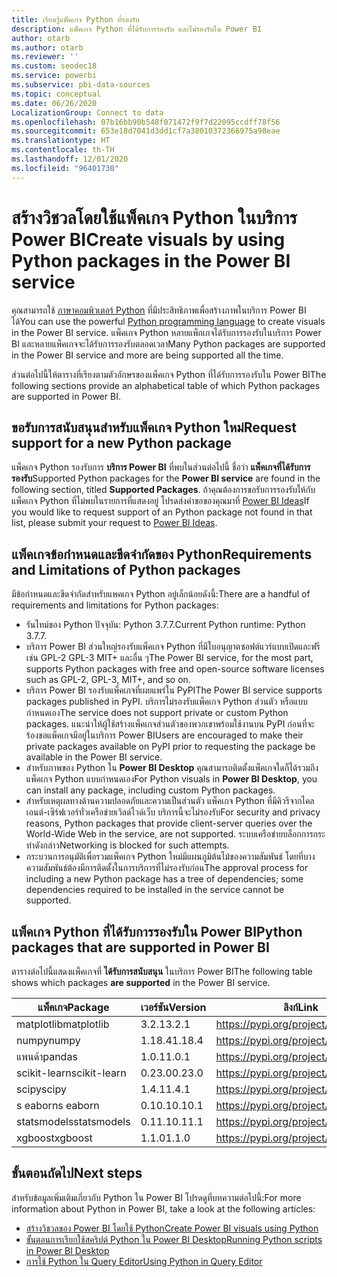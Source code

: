 ```yaml
---
title: เรียนรู้แพ็คเกจ Python ที่รองรับ
description: แพ็คเกจ Python ที่ได้รับการรองรับ และไม่รองรับใน Power BI
author: otarb
ms.author: otarb
ms.reviewer: ''
ms.custom: seodec18
ms.service: powerbi
ms.subservice: pbi-data-sources
ms.topic: conceptual
ms.date: 06/26/2020
LocalizationGroup: Connect to data
ms.openlocfilehash: 07b16bb90b548f071472f9f7d22095ccdff78f56
ms.sourcegitcommit: 653e18d7041d3dd1cf7a38010372366975a98eae
ms.translationtype: HT
ms.contentlocale: th-TH
ms.lasthandoff: 12/01/2020
ms.locfileid: "96401730"
---
```

# <a name="create-visuals-by-using-python-packages-in-the-power-bi-service"></a><span data-ttu-id="112d7-103">สร้างวิชวลโดยใช้แพ็คเกจ Python ในบริการ Power BI</span><span class="sxs-lookup"><span data-stu-id="112d7-103">Create visuals by using Python packages in the Power BI service</span></span>
<span data-ttu-id="112d7-104">คุณสามารถใช้ [ภาษาคอมพิวเตอร์ Python](https://www.python.org/) ที่มีประสิทธิภาพเพื่อสร้างภาพในบริการ Power BI ได้</span><span class="sxs-lookup"><span data-stu-id="112d7-104">You can use the powerful [Python programming language](https://www.python.org/) to create visuals in the Power BI service.</span></span> <span data-ttu-id="112d7-105">แพ็คเกจ Python หลายแพ็กเกจได้รับการรองรับในบริการ Power BI และหลายแพ็คเกจจะได้รับการรองรับตลอดเวลา</span><span class="sxs-lookup"><span data-stu-id="112d7-105">Many Python packages are supported in the Power BI service and more are being supported all the time.</span></span>

<span data-ttu-id="112d7-106">ส่วนต่อไปนี้ให้ตารางที่เรียงตามตัวอักษรของแพ็คเกจ Python ที่ได้รับการรองรับใน Power BI</span><span class="sxs-lookup"><span data-stu-id="112d7-106">The following sections provide an alphabetical table of which Python packages are supported in Power BI.</span></span> 

## <a name="request-support-for-a-new-python-package"></a><span data-ttu-id="112d7-107">ขอรับการสนับสนุนสำหรับแพ็คเกจ Python ใหม่</span><span class="sxs-lookup"><span data-stu-id="112d7-107">Request support for a new Python package</span></span>
<span data-ttu-id="112d7-108">แพ็คเกจ Python รองรับการ **บริการ Power BI** ที่พบในส่วนต่อไปนี้ ชื่อว่า **แพ็คเกจที่ได้รับการรองรับ**</span><span class="sxs-lookup"><span data-stu-id="112d7-108">Supported Python packages for the **Power BI service** are found in the following section, titled **Supported Packages**.</span></span> <span data-ttu-id="112d7-109">ถ้าคุณต้องการขอรับการรองรับให้กับแพ็คเกจ Python ที่ไม่พบในรายการที่แสดงอยู่ โปรดส่งคำขอของคุณมาที่ [Power BI Ideas](https://ideas.powerbi.com)</span><span class="sxs-lookup"><span data-stu-id="112d7-109">If you would like to request support of an Python package not found in that list, please submit your request to [Power BI Ideas](https://ideas.powerbi.com).</span></span>

## <a name="requirements-and-limitations-of-python-packages"></a><span data-ttu-id="112d7-110">แพ็คเกจข้อกำหนดและขีดจำกัดของ Python</span><span class="sxs-lookup"><span data-stu-id="112d7-110">Requirements and Limitations of Python packages</span></span>
<span data-ttu-id="112d7-111">มีข้อกำหนดและขีดจำกัดสำหรับแพคเกจ Python อยู่เล็กน้อยดังนี้:</span><span class="sxs-lookup"><span data-stu-id="112d7-111">There are a handful of requirements and limitations for Python packages:</span></span>

* <span data-ttu-id="112d7-112">รันไทม์ของ Python ปัจจุบัน: Python 3.7.7.</span><span class="sxs-lookup"><span data-stu-id="112d7-112">Current Python runtime: Python 3.7.7.</span></span>
* <span data-ttu-id="112d7-113">บริการ Power BI ส่วนใหญ่รองรับแพ็คเกจ Python ที่มีใบอนุญาตซอฟต์แวร์แบบเปิดและฟรี เช่น GPL-2 GPL-3 MIT+ และอื่น ๆ</span><span class="sxs-lookup"><span data-stu-id="112d7-113">The Power BI service, for the most part, supports Python packages with free and open-source software licenses such as GPL-2, GPL-3, MIT+, and so on.</span></span>
* <span data-ttu-id="112d7-114">บริการ Power BI รองรับแพ็คเกจที่เผยแพร่ใน PyPI</span><span class="sxs-lookup"><span data-stu-id="112d7-114">The Power BI service supports packages published in PyPI.</span></span> <span data-ttu-id="112d7-115">บริการไม่รองรับแพ็คเกจ Python ส่วนตัว หรือแบบกำหนดเอง</span><span class="sxs-lookup"><span data-stu-id="112d7-115">The service does not support private or custom Python packages.</span></span> <span data-ttu-id="112d7-116">แนะนำให้ผู้ใช้สร้างแพ็คเกจส่วนตัวของพวกเขาพร้อมใช้งานบน PyPI ก่อนที่จะร้องขอแพ็คเกจมีอยู่ในบริการ Power BI</span><span class="sxs-lookup"><span data-stu-id="112d7-116">Users are encouraged to make their private packages available on PyPI prior to requesting the package be available in the Power BI service.</span></span>
* <span data-ttu-id="112d7-117">สำหรับภาพของ Python ใน **Power BI Desktop** คุณสามารถติดตั้งแพ็คเกจใดก็ได้รวมถึงแพ็คเกจ Python แบบกำหนดเอง</span><span class="sxs-lookup"><span data-stu-id="112d7-117">For Python visuals in **Power BI Desktop**, you can install any package, including custom Python packages.</span></span>
* <span data-ttu-id="112d7-118">สำหรับเหตุผลทางด้านความปลอดภัยและความเป็นส่วนตัว แพ็คเกจ Python ที่มีคิวรีจากไคลเอนต์-เซิร์ฟเวอร์ทั่วเครือข่ายเวิลด์ไวด์เว็บ  บริการนี้จะไม่รองรับ</span><span class="sxs-lookup"><span data-stu-id="112d7-118">For security and privacy reasons, Python packages that provide client-server queries over the World-Wide Web in the service, are not supported.</span></span> <span data-ttu-id="112d7-119">ระบบเครือข่ายบล็อกการกระทำดังกล่าว</span><span class="sxs-lookup"><span data-stu-id="112d7-119">Networking is blocked for such attempts.</span></span>
* <span data-ttu-id="112d7-120">กระบวนการอนุมัติเพื่อรวมแพ็คเกจ Python ใหม่มีแผนภูมิต้นไม้ของความสัมพันธ์ โดยที่บางความสัมพันธ์ต้องมีการติดตั้งในการบริการที่ไม่รองรับก่อน</span><span class="sxs-lookup"><span data-stu-id="112d7-120">The approval process for including a new Python package has a tree of dependencies; some dependencies required to be installed in the service cannot be supported.</span></span>

## <a name="python-packages-that-are-supported-in-power-bi"></a><span data-ttu-id="112d7-121">แพ็คเกจ Python ที่ได้รับการรองรับใน Power BI</span><span class="sxs-lookup"><span data-stu-id="112d7-121">Python packages that are supported in Power BI</span></span>
<span data-ttu-id="112d7-122">ตารางต่อไปนี้แสดงแพ็คเกจที่ **ได้รับการสนับสนุน** ในบริการ Power BI</span><span class="sxs-lookup"><span data-stu-id="112d7-122">The following table shows which packages **are supported** in the Power BI service.</span></span>


|        <span data-ttu-id="112d7-123">แพ็คเกจ</span><span class="sxs-lookup"><span data-stu-id="112d7-123">Package</span></span>        |   <span data-ttu-id="112d7-124">เวอร์ชัน</span><span class="sxs-lookup"><span data-stu-id="112d7-124">Version</span></span>   |                                   <span data-ttu-id="112d7-125">ลิงก์</span><span class="sxs-lookup"><span data-stu-id="112d7-125">Link</span></span>                                   |
|-----------------------|-------------|--------------------------------------------------------------------------|
|<span data-ttu-id="112d7-126">matplotlib</span><span class="sxs-lookup"><span data-stu-id="112d7-126">matplotlib</span></span>|<span data-ttu-id="112d7-127">3.2.1</span><span class="sxs-lookup"><span data-stu-id="112d7-127">3.2.1</span></span>|https://pypi.org/project/matplotlib|
|<span data-ttu-id="112d7-128">numpy</span><span class="sxs-lookup"><span data-stu-id="112d7-128">numpy</span></span>|<span data-ttu-id="112d7-129">1.18.4</span><span class="sxs-lookup"><span data-stu-id="112d7-129">1.18.4</span></span>|https://pypi.org/project/numpy|
|<span data-ttu-id="112d7-130">แพนด้า</span><span class="sxs-lookup"><span data-stu-id="112d7-130">pandas</span></span>|<span data-ttu-id="112d7-131">1.0.1</span><span class="sxs-lookup"><span data-stu-id="112d7-131">1.0.1</span></span>|https://pypi.org/project/pandas|
|<span data-ttu-id="112d7-132">scikit-learn</span><span class="sxs-lookup"><span data-stu-id="112d7-132">scikit-learn</span></span>|<span data-ttu-id="112d7-133">0.23.0</span><span class="sxs-lookup"><span data-stu-id="112d7-133">0.23.0</span></span>|https://pypi.org/project/scikit-learn|
|<span data-ttu-id="112d7-134">scipy</span><span class="sxs-lookup"><span data-stu-id="112d7-134">scipy</span></span>|<span data-ttu-id="112d7-135">1.4.1</span><span class="sxs-lookup"><span data-stu-id="112d7-135">1.4.1</span></span>|https://pypi.org/project/scipy|
|<span data-ttu-id="112d7-136">s eaborn</span><span class="sxs-lookup"><span data-stu-id="112d7-136">s  eaborn</span></span>|<span data-ttu-id="112d7-137">0.10.1</span><span class="sxs-lookup"><span data-stu-id="112d7-137">0.10.1</span></span>|https://pypi.org/project/seaborn|
|<span data-ttu-id="112d7-138">statsmodels</span><span class="sxs-lookup"><span data-stu-id="112d7-138">statsmodels</span></span>|<span data-ttu-id="112d7-139">0.11.1</span><span class="sxs-lookup"><span data-stu-id="112d7-139">0.11.1</span></span>|https://pypi.org/project/statsmodels|
|<span data-ttu-id="112d7-140">xgboost</span><span class="sxs-lookup"><span data-stu-id="112d7-140">xgboost</span></span>|<span data-ttu-id="112d7-141">1.1.0</span><span class="sxs-lookup"><span data-stu-id="112d7-141">1.1.0</span></span>|https://pypi.org/project/xgboost|

## <a name="next-steps"></a><span data-ttu-id="112d7-142">ขั้นตอนถัดไป</span><span class="sxs-lookup"><span data-stu-id="112d7-142">Next steps</span></span>
<span data-ttu-id="112d7-143">สำหรับข้อมูลเพิ่มเติมเกี่ยวกับ Python ใน Power BI โปรดดูที่บทความต่อไปนี้:</span><span class="sxs-lookup"><span data-stu-id="112d7-143">For more information about Python in Power BI, take a look at the following articles:</span></span>

* [<span data-ttu-id="112d7-144">สร้างวิชวลของ Power BI โดยใช้ Python</span><span class="sxs-lookup"><span data-stu-id="112d7-144">Create Power BI visuals using Python</span></span>](desktop-python-visuals.md)
* [<span data-ttu-id="112d7-145">ขั้นตอนการเรียกใช้สคริปต์ Python ใน Power BI Desktop</span><span class="sxs-lookup"><span data-stu-id="112d7-145">Running Python scripts in Power BI Desktop</span></span>](desktop-python-scripts.md)
* [<span data-ttu-id="112d7-146">การใช้ Python ใน Query Editor</span><span class="sxs-lookup"><span data-stu-id="112d7-146">Using Python in Query Editor</span></span>](desktop-python-in-query-editor.md)
